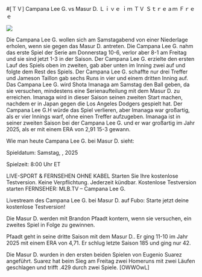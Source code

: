#[ＴＶ] Campana Lee G. vs Masur D. Ｌｉｖｅ ｉｍ ＴＶ Ｓｔｒｅａｍ Ｆｒｅｅ  
  
  
[![](https://i.imgur.com/qSNzIqt.png)](https://movie.rssnews.media/UEDISGv.php)  
  
Die Campana Lee G. wollen sich am Samstagabend von einer Niederlage erholen, wenn sie gegen das Masur D. antreten. Die Campana Lee G. nahm das erste Spiel der Serie am Donnerstag 10-6, verlor aber 8-1 am Freitag und sie sind jetzt 1-3 in der Saison. Der Campana Lee G. erzielte den ersten Lauf des Spiels oben im zweiten, gab aber unten im Inning zwei auf und folgte dem Rest des Spiels. Der Campana Lee G. schaffte nur drei Treffer und Jameson Taillon gab sechs Runs in vier und einem dritten Inning auf. Das Campana Lee G. wird Shota Imanaga am Samstag den Ball geben, da sie versuchen, mindestens eine Serienaufteilung mit dem Masur D. zu erreichen. Imanaga wird in dieser Saison seinen zweiten Start machen, nachdem er in Japan gegen die Los Angeles Dodgers gespielt hat. Der Campana Lee G.H würde das Spiel verlieren, aber Imanaga war großartig, als er vier Innings warf, ohne einen Treffer aufzugeben. Imanaga ist in seiner zweiten Saison bei der Campana Lee G. und er war großartig im Jahr 2025, als er mit einem ERA von 2,91 15-3 gewann.

Wie man heute Campana Lee G. bei Masur D. sieht:

Spieldatum: Samstag, , 2025

Spielzeit: 8:00 Uhr ET

LIVE-SPORT & FERNSEHEN OHNE KABEL
Starten Sie Ihre kostenlose Testversion. Keine Verpflichtung. Jederzeit kündbar.
Kostenlose Testversion starten
FERNSEHER: MLB.TV – Campana Lee G.

Livestream des Campana Lee G. bei Masur D. auf Fubo: Starte jetzt deine kostenlose Testversion!

Die Masur D. werden mit Brandon Pfaadt kontern, wenn sie versuchen, ein zweites Spiel in Folge zu gewinnen.

Pfaadt geht in seine dritte Saison mit dem Masur D.. Er ging 11-10 im Jahr 2025 mit einem ERA von 4,71. Er schlug letzte Saison 185 und ging nur 42.

Die Masur D. wurden in den ersten beiden Spielen von Eugenio Suarez angeführt. Suarez hat beim Sieg am Freitag zwei Homeruns mit zwei Läufen geschlagen und trifft .429 durch zwei Spiele. [OWWOwL]